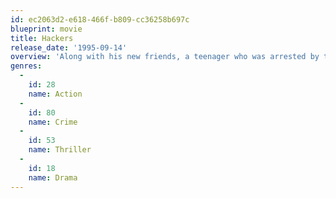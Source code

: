 ```yaml
---
id: ec2063d2-e618-466f-b809-cc36258b697c
blueprint: movie
title: Hackers
release_date: '1995-09-14'
overview: 'Along with his new friends, a teenager who was arrested by the US Secret Service and banned from using a computer for writing a computer virus discovers a plot by a nefarious hacker, but they must use their computer skills to find the evidence while being pursued by the Secret Service and the evil computer genius behind the virus.'
genres:
  -
    id: 28
    name: Action
  -
    id: 80
    name: Crime
  -
    id: 53
    name: Thriller
  -
    id: 18
    name: Drama
---
```


